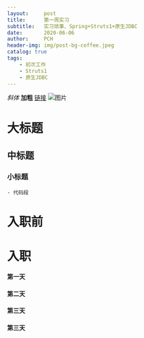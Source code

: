 ```yaml
---
layout:     post
title:      第一周实习 
subtitle:   实习琐事、Spring+Struts1+原生JDBC
date:       2020-06-06
author:     PCH
header-img: img/post-bg-coffee.jpeg
catalog: true
tags:
    - 初次工作
    - Struts1
    - 原生JDBC
---
```


*斜体*
**加粗**
[链接](链接地址)
![图片](../img/BY_bolg_logo.png)
# 大标题
## 中标题
### 小标题
```
- 代码段
```

# 入职前


# 入职


#### 第一天


#### 第二天


#### 第三天


#### 第三天
